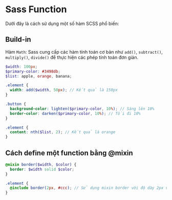 # Sass Function

Dưới đây là cách sử dụng một số hàm SCSS phổ biến:

## Build-in

Hàm `Math`: Sass cung cấp các hàm tính toán cơ bản như `add()`, `subtract()`, `multiply()`, `divide()` để thực hiện các phép tính toán đơn giản.
```scss
$width: 100px;
$primary-color: #3498db;
$list: apple, orange, banana;

.element {
  width: add($width, 50px); // Kết quả là 150px
}

.button {
  background-color: lighten($primary-color, 10%); // Sáng lên 10%
  border-color: darken($primary-color, 10%); // Tối đi 10%
}

.element {
  content: nth($list, 2); // Kết quả là orange
}
```

## Cách define một function bằng @mixin

```scss 
@mixin border($width, $color) {
  border: $width solid $color;
}

.element {
  @include border(2px, #ccc); // Sử dụng mixin border với độ dày 2px và màu xám nhạt
}
```
